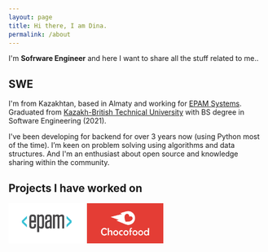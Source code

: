 ```yaml
---
layout: page
title: Hi there, I am Dina.
permalink: /about
---
```


I'm **Sofrware Engineer** and here I want to share all the stuff related to me..

SWE
-------
I'm from Kazakhtan, based in Almaty and working for [EPAM Systems](https://epam.com/).
Graduated from [Kazakh-British Technical University]("https://kbtu.edu.kz/en/) with BS degree in Software Engineering (2021). 

 I've been developing for backend for over 3 years now (using Python most of the time). I’m keen on problem solving using algorithms and data structures.
 And I'm an enthusiast about open source and knowledge sharing within the community. 

Projects I have worked on
-------------------------

 <p>
<a href="https://www.epam.com/">
    <img src="assets/img/logo.png" width="150" 
            alt="EPAM" title="Click to enlarge"></a>
    
<a href="https://chocofood.kz/ru/18">
    <img src="assets/img/image-for-link-1200x630.jpg" width="150" 
            alt="Chocofood" title="Click to enlarge"></a>
</p>

